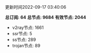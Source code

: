 更新时间2022-09-17 03:40:06

**总订阅: 64**
**总节点: 9684**
**有效节点: 2044**
- v2ray节点: 1661
- ssr节点: 5
- ss节点: 289
- trojan节点: 89
